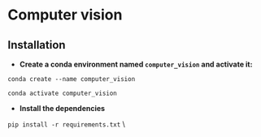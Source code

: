 # Computer vision

## Installation
- **Create a conda environment named `computer_vision` and activate it:**

`conda create --name computer_vision`

`conda activate computer_vision` 
- **Install the dependencies**

`pip install -r requirements.txt` \
